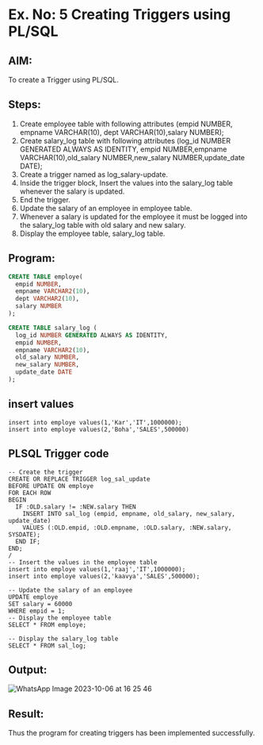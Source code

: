 # Ex. No: 5 Creating Triggers using PL/SQL

## AIM:
To create a Trigger using PL/SQL.

## Steps:
1. Create employee table with following attributes (empid NUMBER, empname VARCHAR(10), dept VARCHAR(10),salary NUMBER);
2. Create salary_log table with following attributes (log_id NUMBER GENERATED ALWAYS AS IDENTITY, empid NUMBER,empname VARCHAR(10),old_salary NUMBER,new_salary NUMBER,update_date DATE);
3. Create a trigger named as log_salary-update.
4. Inside the trigger block, Insert the values into the salary_log table whenever the salary is updated.
5. End the trigger.
6. Update the salary of an employee in employee table.
7. Whenever a salary is updated for the employee it must be logged into the salary_log table with old salary and new salary.
8. Display the employee table, salary_log table.

## Program:
```sql
CREATE TABLE employe(
  empid NUMBER,
  empname VARCHAR2(10),
  dept VARCHAR2(10),
  salary NUMBER
);

CREATE TABLE salary_log (
  log_id NUMBER GENERATED ALWAYS AS IDENTITY,
  empid NUMBER,
  empname VARCHAR2(10),
  old_salary NUMBER,
  new_salary NUMBER,
  update_date DATE
);
```
## insert values
```
insert into employe values(1,'Kar','IT',1000000);
insert into employe values(2,'Boha','SALES',500000)
```

## PLSQL Trigger code
```
-- Create the trigger
CREATE OR REPLACE TRIGGER log_sal_update
BEFORE UPDATE ON employe
FOR EACH ROW
BEGIN
  IF :OLD.salary != :NEW.salary THEN
    INSERT INTO sal_log (empid, empname, old_salary, new_salary, update_date)
    VALUES (:OLD.empid, :OLD.empname, :OLD.salary, :NEW.salary, SYSDATE);
  END IF;
END;
/
-- Insert the values in the employee table
insert into employe values(1,'raaj','IT',1000000);
insert into employe values(2,'kaavya','SALES',500000);

-- Update the salary of an employee
UPDATE employe
SET salary = 60000
WHERE empid = 1;
-- Display the employee table
SELECT * FROM employe;

-- Display the salary_log table
SELECT * FROM sal_log;
```
## Output:
![WhatsApp Image 2023-10-06 at 16 25 46](https://github.com/Sabariakash22009103/Ex-No-5-Creating-Triggers-using-PL-SQL/assets/119390227/ef411dd9-a729-4f26-b5b1-6d9e701f435a)

## Result:
Thus the program for creating triggers has been implemented successfully.
